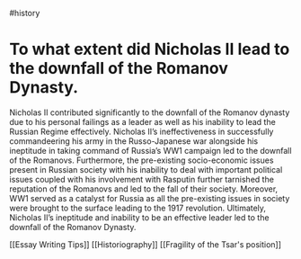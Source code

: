 #history 
# To what extent did Nicholas II lead to the downfall of the Romanov Dynasty.

Nicholas II contributed significantly to the downfall of the Romanov dynasty due to his personal failings as a leader as well as his inability to lead the Russian Regime effectively. Nicholas II’s ineffectiveness in successfully commandeering his army in the Russo-Japanese war alongside his ineptitude in taking command of Russia’s WW1 campaign led to the downfall of the Romanovs. Furthermore, the pre-existing socio-economic issues present in Russian society with his inability to deal with important political issues coupled with his involvement with Rasputin further tarnished the reputation of the Romanovs and led to the fall of their society. Moreover, WW1 served as a catalyst for Russia as all the pre-existing issues in society were brought to the surface leading to the 1917 revolution. Ultimately, Nicholas II’s ineptitude and inability to be an effective leader led to the downfall of the Romanov Dynasty.





[[Essay Writing Tips]]
[[Historiography]]
[[Fragility  of the Tsar's position]]